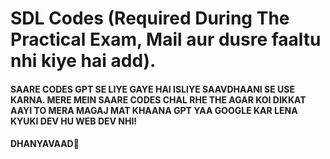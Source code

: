 # SDL Codes (Required During The Practical Exam, Mail aur dusre faaltu nhi kiye hai add).
#### SAARE CODES GPT SE LIYE GAYE HAI ISLIYE SAAVDHAANI SE USE KARNA. MERE MEIN SAARE CODES CHAL RHE THE AGAR KOI DIKKAT AAYI TO MERA MAGAJ MAT KHAANA GPT YAA GOOGLE KAR LENA KYUKI DEV HU WEB DEV NHI!
#### DHANYAVAAD🙏
